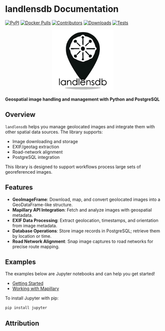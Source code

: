 # landlensdb Documentation

[![PyPI](https://img.shields.io/pypi/v/landlensdb.svg)](https://pypi.org/project/landlensdb/)
[![Docker Pulls](https://img.shields.io/docker/pulls/iosefa/landlensdb?logo=docker&label=pulls)](https://hub.docker.com/r/landlensdb/landlensdb)
[![Contributors](https://img.shields.io/github/contributors/landlensdb/landlensdb.svg?label=contributors)](https://github.com/landlensdb/landlensdb/graphs/contributors)
[![Downloads](https://pepy.tech/badge/landlensdb)](https://pepy.tech/project/landlensdb)
[![Tests](https://img.shields.io/github/actions/workflow/status/landlensdb/landlensdb/main.yml?branch=main)](https://github.com/landlensdb/landlensdb/actions/workflows/main.yml)


<p align="center">
  <img src="images/landlensdb.png" alt="landlensdb" width="200">
</p>

**Geospatial image handling and management with Python and PostgreSQL**

## Overview
`landlensdb` helps you manage geolocated images and integrate them with other spatial data sources. The library supports:

- Image downloading and storage
- EXIF/geotag extraction
- Road-network alignment
- PostgreSQL integration

This library is designed to support workflows process large sets of georeferenced images.

## Features
- **GeoImageFrame**: Download, map, and convert geolocated images into a GeoDataFrame-like structure.
- **Mapillary API Integration**: Fetch and analyze images with geospatial metadata.
- **EXIF Data Processing**: Extract geolocation, timestamps, and orientation from image metadata.
- **Database Operations**: Store image records in PostgreSQL; retrieve them by location or time.
- **Road Network Alignment**: Snap image captures to road networks for precise route mapping.

## Examples
The examples below are Jupyter notebooks and can help you get started!

- [Getting Started](examples/getting-started.ipynb)
- [Working with Mapillary](examples/mapillary.ipynb)

To install Jupyter with pip:

```python
pip install jupyter
```

## Attribution